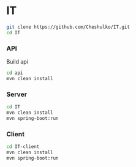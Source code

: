 # IT

```sh
git clone https://github.com/Cheshulko/IT.git
cd IT
```
### API

Build api 
```sh
cd api
mvn clean install
```

### Server

```sh
cd IT
mvn clean install
mvn spring-boot:run
```

### Client

```sh
cd IT-client
mvn clean install
mvn spring-boot:run
```
